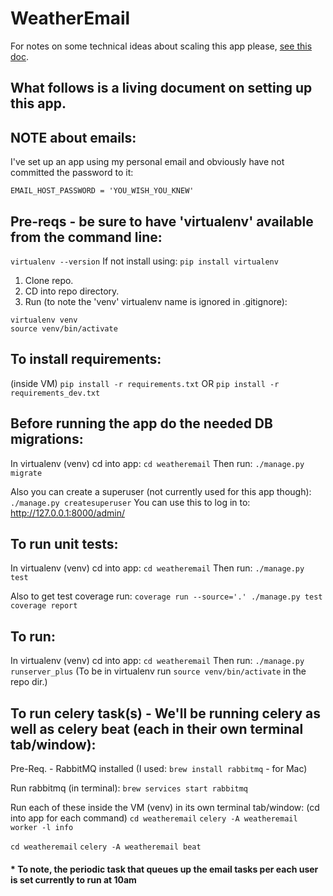 # WeatherEmail

For notes on some technical ideas about scaling this app please, [see this doc](./doc/notes.md).

## What follows is a living document on setting up this app.

## NOTE about emails:
I've set up an app using my personal email and obviously have not committed the password to it:

`EMAIL_HOST_PASSWORD = 'YOU_WISH_YOU_KNEW'`

## Pre-reqs - be sure to have 'virtualenv' available from the command line:
`virtualenv --version`
If not install using:
`pip install virtualenv`

1. Clone repo.
2. CD into repo directory.
3. Run (to note the 'venv' virtualenv name is ignored in .gitignore):
```
virtualenv venv
source venv/bin/activate
```

## To install requirements:
(inside VM)
`pip install -r requirements.txt` OR `pip install -r requirements_dev.txt`


## Before running the app do the needed DB migrations:
In virtualenv (venv) cd into app:
`cd weatheremail`
Then run:
`./manage.py migrate`

Also you can create a superuser (not currently used for this app though):
`./manage.py createsuperuser`
You can use this to log in to:
http://127.0.0.1:8000/admin/


## To run unit tests:
In virtualenv (venv) cd into app:
`cd weatheremail`
Then run:
`./manage.py test`

Also to get test coverage run:
`coverage run --source='.' ./manage.py test`
`coverage report`


## To run:
In virtualenv (venv) cd into app:
`cd weatheremail`
Then run:
`./manage.py runserver_plus`
(To be in virtualenv run `source venv/bin/activate` in the repo dir.)


## To run celery task(s) - We'll be running celery as well as celery beat (each in their own terminal tab/window):

Pre-Req. - RabbitMQ installed (I used: `brew install rabbitmq` - for Mac)

Run rabbitmq (in terminal):
`brew services start rabbitmq`

Run each of these inside the VM (venv) in its own terminal tab/window:
(cd into app for each command)
`cd weatheremail`
`celery -A weatheremail worker -l info`

`cd weatheremail`
`celery -A weatheremail beat`

#### * To note, the periodic task that queues up the email tasks per each user is set currently to run at 10am
